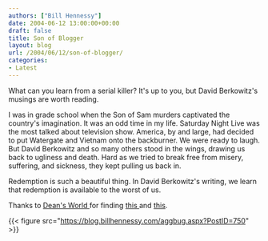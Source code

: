 ```yaml
---
authors: ["Bill Hennessy"]
date: 2004-06-12 13:00:00+00:00
draft: false
title: Son of Blogger
layout: blog
url: /2004/06/12/son-of-blogger/
categories:
- Latest
---
```





What can you learn from a serial killer? It's up to you, but David Berkowitz's musings are worth reading.




I was in grade school when the Son of Sam murders captivated the country's imagination. It was an odd time in my life. Saturday Night Live was the most talked about television show. America, by and large, had decided to put Watergate and Vietnam onto the backburner. We were ready to laugh. But David Berkowitz and so many others stood in the wings, drawing us back to ugliness and death. Hard as we tried to break free from misery, suffering, and sickness, they kept pulling us back in.




Redemption is such a beautiful thing. In David Berkowitz's writing, we learn that redemption is available to the worst of us.




Thanks to [Dean's World ](https://www.deanesmay.com/)for finding [this ](https://www.thesmokinggun.com/archive/0611041sam1.html)and [this](https://www.forgivenforlife.com/). 

{{< figure src="https://blog.billhennessy.com/aggbug.aspx?PostID=750" >}}

